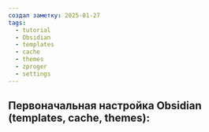 ```yaml
---
создал заметку: 2025-01-27
tags:
  - tutorial
  - Obsidian
  - templates
  - cache
  - themes
  - zproger
  - settings
---
```

## Первоначальная настройка Obsidian (templates, cache, themes):
